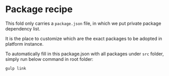 Package recipe
==============

This fold only carries a `package.json` file, in which we put private package dependency list.

It is the place to customize which are the exact packages to be adopted in platform instance.

To automatically fill in this package.json with all packages under `src` folder, simply run below command in root folder:

```
gulp link
```
